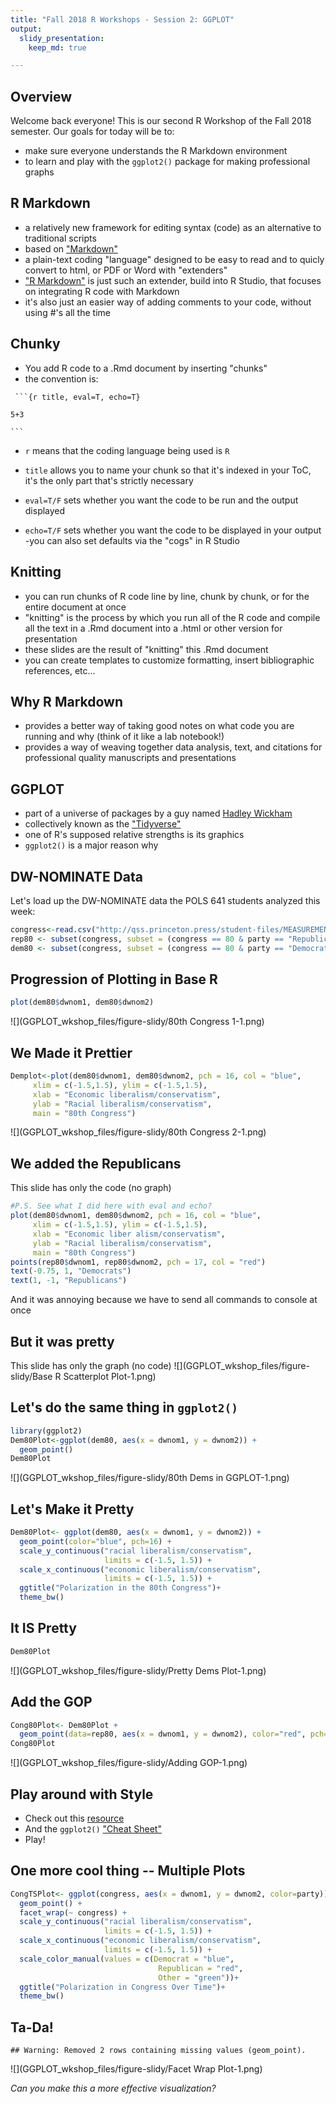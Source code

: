```yaml
---
title: "Fall 2018 R Workshops - Session 2: GGPLOT"
output: 
  slidy_presentation:
    keep_md: true

---
```




## Overview

Welcome back everyone! This is our second R Workshop of the Fall 2018 semester. Our goals for today will be to:

- make sure everyone understands the R Markdown environment
- to learn and play with the ``ggplot2()`` package for making professional graphs



## R Markdown

- a relatively new framework for editing syntax (code) as an alternative to traditional scripts
- based on ["Markdown"](https://daringfireball.net/projects/markdown/syntax)
- a plain-text coding "language" designed to be easy to read and to quicly convert to html, or PDF or Word with "extenders"
- ["R Markdown"](https://rmarkdown.rstudio.com/lesson-1.html) is just such an extender, build into R Studio, that focuses on integrating R code with Markdown
- it's also just an easier way of adding comments to your code, without using #'s all the time

## Chunky

- You add R code to a .Rmd document by inserting "chunks"
- the convention is:

`` ```{r title, eval=T, echo=T}``

``5+3``

`` ``` ``

- ``r`` means that the coding language being used is ``R``

- ``title`` allows you to name your chunk so that it's indexed in your ToC, it's the only part that's strictly necessary
- ``eval=T/F`` sets whether you want the code to be run and the output displayed
- ``echo=T/F`` sets whether you want the code to be displayed in your output
-you can also set defaults via the "cogs" in R Studio

## Knitting

- you can run chunks of R code line by line, chunk by chunk, or for the entire document at once
- "knitting" is the process by which you run all of the R code and compile all the text in a .Rmd document into a .html or other version for presentation
- these slides are the result of "knitting" this .Rmd document
- you can create templates to customize formatting, insert bibliographic references, etc...


## Why R Markdown

- provides a better way of taking good notes on what code you are running and why (think of it like a lab notebook!)
- provides a way of weaving together data analysis, text, and citations for professional quality manuscripts and presentations

## GGPLOT

- part of a universe of packages by a guy named [Hadley Wickham](http://hadley.nz)
- collectively known as the ["Tidyverse"](https://www.tidyverse.org)
- one of R's supposed relative strengths is its graphics
- ``ggplot2()`` is a major reason why

## DW-NOMINATE Data

Let's load up the DW-NOMINATE data the POLS 641 students analyzed this week:


```r
congress<-read.csv("http://qss.princeton.press/student-files/MEASUREMENT/congress.csv")
rep80 <- subset(congress, subset = (congress == 80 & party == "Republican"))
dem80 <- subset(congress, subset = (congress == 80 & party == "Democrat"))
```

## Progression of Plotting in Base R

```r
plot(dem80$dwnom1, dem80$dwnom2)
```

![](GGPLOT_wkshop_files/figure-slidy/80th Congress 1-1.png)<!-- -->

## We Made it Prettier

```r
Demplot<-plot(dem80$dwnom1, dem80$dwnom2, pch = 16, col = "blue", 
     xlim = c(-1.5,1.5), ylim = c(-1.5,1.5),
     xlab = "Economic liberalism/conservatism",
     ylab = "Racial liberalism/conservatism",
     main = "80th Congress")
```

![](GGPLOT_wkshop_files/figure-slidy/80th Congress 2-1.png)<!-- -->

## We added the Republicans
This slide has only the code (no graph)

```r
#P.S. See what I did here with eval and echo? 
plot(dem80$dwnom1, dem80$dwnom2, pch = 16, col = "blue", 
     xlim = c(-1.5,1.5), ylim = c(-1.5,1.5),
     xlab = "Economic liber alism/conservatism", 
     ylab = "Racial liberalism/conservatism",
     main = "80th Congress")
points(rep80$dwnom1, rep80$dwnom2, pch = 17, col = "red")
text(-0.75, 1, "Democrats")
text(1, -1, "Republicans")
```
And it was annoying because we have to send all commands to console at once

## But it was pretty
This slide has only the graph (no code)
![](GGPLOT_wkshop_files/figure-slidy/Base R Scatterplot Plot-1.png)<!-- -->

## Let's do the same thing in ``ggplot2()``


```r
library(ggplot2)
Dem80Plot<-ggplot(dem80, aes(x = dwnom1, y = dwnom2)) +
  geom_point()
Dem80Plot
```

![](GGPLOT_wkshop_files/figure-slidy/80th Dems in GGPLOT-1.png)<!-- -->

## Let's Make it Pretty

```r
Dem80Plot<- ggplot(dem80, aes(x = dwnom1, y = dwnom2)) +
  geom_point(color="blue", pch=16) +
  scale_y_continuous("racial liberalism/conservatism",
                     limits = c(-1.5, 1.5)) +
  scale_x_continuous("economic liberalism/conservatism",
                     limits = c(-1.5, 1.5)) +
  ggtitle("Polarization in the 80th Congress")+
  theme_bw()
```

## It IS Pretty

```r
Dem80Plot
```

![](GGPLOT_wkshop_files/figure-slidy/Pretty Dems Plot-1.png)<!-- -->

## Add the GOP

```r
Cong80Plot<- Dem80Plot +
  geom_point(data=rep80, aes(x = dwnom1, y = dwnom2), color="red", pch=17)
Cong80Plot
```

![](GGPLOT_wkshop_files/figure-slidy/Adding GOP-1.png)<!-- -->

## Play around with Style

- Check out this [resource](http://www.sthda.com/english/wiki/ggplot2-themes-and-background-colors-the-3-elements)
- And the ``ggplot2()`` ["Cheat Sheet"](https://www.rstudio.com/wp-content/uploads/2015/03/ggplot2-cheatsheet.pdf)
- Play!

## One more cool thing -- Multiple Plots

```r
CongTSPlot<- ggplot(congress, aes(x = dwnom1, y = dwnom2, color=party)) +
  geom_point() +
  facet_wrap(~ congress) +
  scale_y_continuous("racial liberalism/conservatism",
                     limits = c(-1.5, 1.5)) +
  scale_x_continuous("economic liberalism/conservatism",
                     limits = c(-1.5, 1.5)) +
  scale_color_manual(values = c(Democrat = "blue",
                                 Republican = "red",
                                 Other = "green"))+
  ggtitle("Polarization in Congress Over Time")+
  theme_bw()
```

## Ta-Da!

```
## Warning: Removed 2 rows containing missing values (geom_point).
```

![](GGPLOT_wkshop_files/figure-slidy/Facet Wrap Plot-1.png)<!-- -->

*Can you make this a more effective visualization?*
